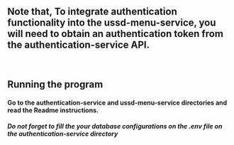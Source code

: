 ## Note that, To integrate authentication functionality into the ussd-menu-service, you will need to obtain an authentication token from the authentication-service API.


<br />

## Running the program
#### Go to the authentication-service and ussd-menu-service directories and read the Readme instructions.

##### Do not forget to fill the your database configurations on the .env file on the authentication-service directory
